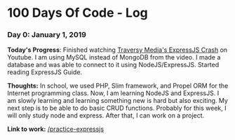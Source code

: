 # 100 Days Of Code - Log

### Day 0: January 1, 2019


**Today's Progress**: Finished watching [Traversy Media's ExpressJS Crash](https://www.youtube.com/watch?v=gnsO8-xJ8rs) on Youtube. I am using MySQL instead of MongoDB from the video. I made a database and was able to connect to it using NodeJS/ExpressJS. Started reading ExpressJS Guide.   

**Thoughts:** In school, we used PHP, Slim framework, and Propel ORM for the Internet programming class. Now, I am learning NodeJS and ExpressJS. I am slowly learning and learning something new is hard but also exciting. My next step is to be able to do basic CRUD functions. Probably for this week, I will only study node and express. After that, I can work on a project. 

**Link to work:** [/practice-expressjs](https://github.com/carminaedrozo/practice-expressjs)

